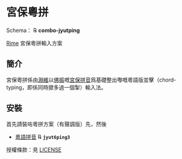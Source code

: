 # 宮保粵拼

Schema： ℞ **combo-jyutping**

[Rime](https://rime.im) 宮保粵拼輸入方案

## 簡介

宮保粵拼係由[淵維](https://github.com/vatnid)以[佛振](https://github.com/lotem)嘅[宮保拼音](https://github.com/rime/home/wiki/ComboPinyin)爲基礎整出嚟嘅粵語版並擊（chord-typing，即係同時撳多過一個掣）輸入法。

## 安裝

首先請裝咗粵拼方案（有聲調版）先，然後

  - [粵語拼音](https://github.com/rime/rime-cantonese) ℞ **`jyut6ping3`**

授權條款：見 [LICENSE](LICENSE)
